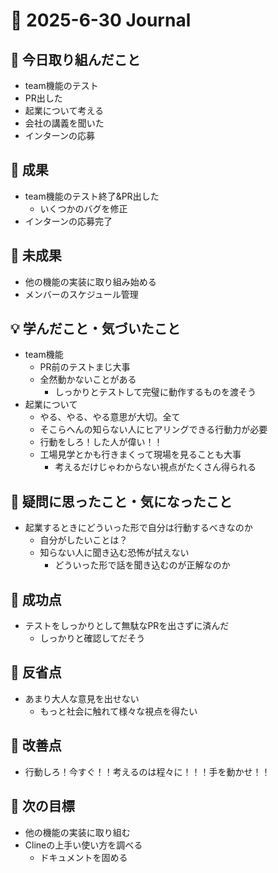 # 📓 2025-6-30 Journal

## 🔨 今日取り組んだこと
- team機能のテスト
- PR出した
- 起業について考える
- 会社の講義を聞いた
- インターンの応募

## 🎉 成果
- team機能のテスト終了&PR出した
  - いくつかのバグを修正
- インターンの応募完了

## 🚧 未成果
- 他の機能の実装に取り組み始める
- メンバーのスケジュール管理

## 💡 学んだこと・気づいたこと
- team機能
  - PR前のテストまじ大事
  - 全然動かないことがある
    - しっかりとテストして完璧に動作するものを渡そう
- 起業について
  - やる、やる、やる意思が大切。全て
  - そこらへんの知らない人にヒアリングできる行動力が必要
  - 行動をしろ！した人が偉い！！
  - 工場見学とかも行きまくって現場を見ることも大事
    - 考えるだけじゃわからない視点がたくさん得られる

## 💭 疑問に思ったこと・気になったこと
- 起業するときにどういった形で自分は行動するべきなのか
  - 自分がしたいことは？
  - 知らない人に聞き込む恐怖が拭えない
    - どういった形で話を聞き込むのが正解なのか

## 🏅 成功点
- テストをしっかりとして無駄なPRを出さずに済んだ
  - しっかりと確認してだそう

## 🤔 反省点
- あまり大人な意見を出せない
  - もっと社会に触れて様々な視点を得たい

## 🔧 改善点
- 行動しろ！今すぐ！！考えるのは程々に！！！手を動かせ！！

## 🚀 次の目標
- 他の機能の実装に取り組む
- Clineの上手い使い方を調べる
  - ドキュメントを固める
